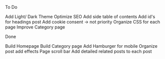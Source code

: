 To Do

Add Light/ Dark Theme
Optimize SEO
Add side table of contents
Add id's for headings post
Add cookie consent -> not priority
Organize CSS for each page
Improve Category page

Done

Build Homepage
Build Category page
Add Hamburger for mobile
Organize post add effects
Page scroll bar
Add detailed related posts to each post
